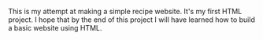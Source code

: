 This is my attempt at making a simple recipe website. It's my first HTML project. I hope that by the end of this project I will have learned how to build a basic website using HTML.